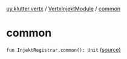 [uy.klutter.vertx](../index.md) / [VertxInjektModule](index.md) / [common](.)


# common

`fun InjektRegistrar.common(): Unit` [(source)](https://github.com/kohesive/klutter/blob/master/vertx3-jdk8/src/main/kotlin/uy/klutter/vertx/Injektable.kt#L34)


